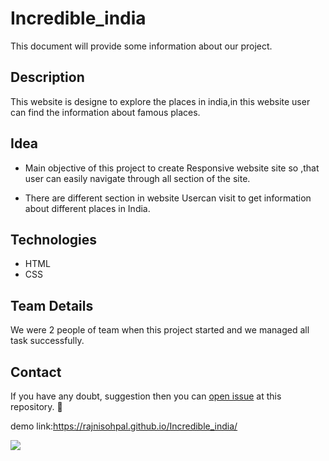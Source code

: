 # Incredible_india
 
 This document will provide some information about our project.
 
## Description

This website is designe to explore the places in india,in this website user can find the information about famous places. 

## Idea

 - Main objective of this project to create Responsive website site so ,that user can easily navigate through all section of the site.  
 
 - There are different section in website Usercan visit to get information about different places in India.
 
## Technologies 

- HTML
- CSS

## Team Details

We were 2 people of team when this project started and we managed all task successfully.

## Contact

If you have any doubt, suggestion then you can [open issue](HTTPS://guides.github.com/features/issues/) at this repository. :wave:

demo link:https://rajnisohpal.github.io/Incredible_india/

<img src="https://user-images.githubusercontent.com/64978820/87233409-26663f80-c395-11ea-99d2-8415022eeaf7.PNG">

